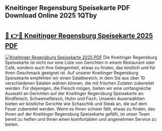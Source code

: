 ## Kneitinger Regensburg Speisekarte PDF Download Online 2025 1QTby

# <h2><a href="http://gc7lyro.nevu.top/?p=Kneitinger+Regensburg+Speisekarte">🔗 👉🔴 Kneitinger Regensburg Speisekarte 2025 PDF</a></h2>

[![Kneitinger Regensburg Speisekarte 2025 PDF](https://i.imgur.com/dBaPXMq.png)](http://gc7lyro.nevu.top/?p=Kneitinger+Regensburg+Speisekarte)
Die Kneitinger Regensburg Speisekarte ist nicht nur eine Liste von Gerichten in einem Restaurant oder Café, sondern auch Ihre Gelegenheit, etwas zu finden, das köstlich und für Ihren Geschmack geeignet ist. Auf unserer Kneitinger Regensburg Speisekarte empfehlen wir einen Salatbereich, in dem Sie aus über 10 verschiedenen Salaten wählen können, die mit frischen Zutaten zubereitet werden. Für diejenigen, die Fleisch mögen, bieten wir eine umfangreiche Auswahl an Gerichten auf der Kneitinger Regensburg Speisekarte an: Rindfleisch, Schweinefleisch, Huhn und Fisch. Unseren Auserwählten bieten wir köstliche Gerichte wie Schaschlik und Steak an, die auf dem Feuer zubereitet werden. Wenn es Ihnen schwer fällt, etwas zu finden, das Ihnen auf der Kneitinger Regensburg Speisekarte gefällt, ist unser Team bereit zu helfen und Ihnen einen komfortablen und angenehmen Service zu bieten.
